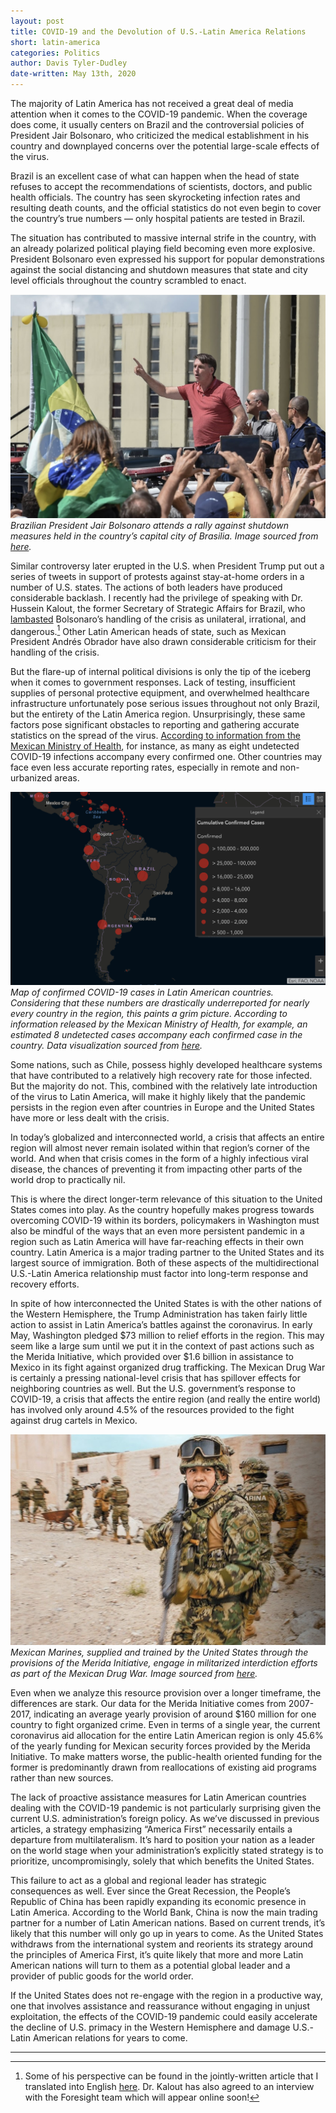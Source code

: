 ```yaml
---
layout: post
title: COVID-19 and the Devolution of U.S.-Latin America Relations
short: latin-america
categories: Politics
author: Davis Tyler-Dudley
date-written: May 13th, 2020
---
```


The majority of Latin America has not received a great deal of media attention when it comes to the COVID-19 pandemic. When the coverage does come, it usually centers on Brazil and the controversial policies of President Jair Bolsonaro, who criticized the medical establishment in his country and downplayed concerns over the potential large-scale effects of the virus.

Brazil is an excellent case of what can happen when the head of state refuses to accept the recommendations of scientists, doctors, and public health officials. The country has seen skyrocketing infection rates and resulting death counts, and the official statistics do not even begin to cover the country’s true numbers — only hospital patients are tested in Brazil.

The situation has contributed to massive internal strife in the country, with an already polarized political playing field becoming even more explosive. President Bolsonaro even expressed his support for popular demonstrations against the social distancing and shutdown measures that state and city level officials throughout the country scrambled to enact.

![Bolsonaro Anti-Shutdown Rally](/images/latin-america/blurb.jpg)
_Brazilian President Jair Bolsonaro attends a rally against shutdown measures held in the country’s capital city of Brasilia. Image sourced from [here](https://www.cnn.com/world/live-news/coronavirus-pandemic-04-20-20-intl/h_98688baa1224b3a0aff66ac7a3ed3200)._

Similar controversy later erupted in the U.S. when President Trump put out a series of tweets in support of protests against stay-at-home orders in a number of U.S. states. The actions of both leaders have produced considerable backlash. I recently had the privilege of speaking with Dr. Hussein Kalout, the former Secretary of Strategic Affairs for Brazil, who [lambasted](https://thewire.in/world/brazils-foreign-policy-today-is-a-violation-of-its-constitution.) Bolsonaro’s handling of the crisis as unilateral, irrational, and dangerous.[^1] Other Latin American heads of state, such as Mexican President Andrés Obrador have also drawn considerable criticism for their handling of the crisis.

[^1]: Some of his perspective can be found in the jointly-written article that I translated into English [here](https://thewire.in/world/brazils-foreign-policy-today-is-a-violation-of-its-constitution). Dr. Kalout has also agreed to an interview with the Foresight team which will appear online soon!

But the flare-up of internal political divisions is only the tip of the iceberg when it comes to government responses. Lack of testing, insufficient supplies of personal protective equipment, and overwhelmed healthcare infrastructure unfortunately pose serious issues throughout not only Brazil, but the entirety of the Latin America region. Unsurprisingly, these same factors pose significant obstacles to reporting and gathering accurate statistics on the spread of the virus. [According to information from the Mexican Ministry of Health](https://latindispatch.com/2020/04/10/mexican-health-ministry-estimates-coronavirus-cases-top-26000/), for instance, as many as eight undetected COVID-19 infections accompany every confirmed one. Other countries may face even less accurate reporting rates, especially in remote and non-urbanized areas.

![South America Coronavirus Cases](/images/latin-america/south_america_cases.png)
_Map of confirmed COVID-19 cases in Latin American countries. Considering that these numbers are drastically underreported for nearly every country in the region, this paints a grim picture. According to information released by the Mexican Ministry of Health, for example, an estimated 8 undetected cases accompany each confirmed case in the country. Data visualization sourced from [here](https://coronavirus.jhu.edu/map.html)._

Some nations, such as Chile, possess highly developed healthcare systems that have contributed to a relatively high recovery rate for those infected. But the majority do not. This, combined with the relatively late introduction of the virus to Latin America, will make it highly likely that the pandemic persists in the region even after countries in Europe and the United States have more or less dealt with the crisis.

In today’s globalized and interconnected world, a crisis that affects an entire region will almost never remain isolated within that region’s corner of the world. And when that crisis comes in the form of a highly infectious viral disease, the chances of preventing it from impacting other parts of the world drop to practically nil.

This is where the direct longer-term relevance of this situation to the United States comes into play. As the country hopefully makes progress towards overcoming COVID-19 within its borders, policymakers in Washington must also be mindful of the ways that an even more persistent pandemic in a region such as Latin America will have far-reaching effects in their own country. Latin America is a major trading partner to the United States and its largest source of immigration. Both of these aspects of the multidirectional U.S.-Latin America relationship must factor into long-term response and recovery efforts.

In spite of how interconnected the United States is with the other nations of the Western Hemisphere, the Trump Administration has taken fairly little action to assist in Latin America’s battles against the coronavirus. In early May, Washington pledged $73 million to relief efforts in the region. This may seem like a large sum until we put it in the context of past actions such as the Merida Initiative, which provided over $1.6 billion in assistance to Mexico in its fight against organized drug trafficking. The Mexican Drug War is certainly a pressing national-level crisis that has spillover effects for neighboring countries as well. But the U.S. government’s response to COVID-19, a crisis that affects the entire region (and really the entire world) has involved only around 4.5% of the resources provided to the fight against drug cartels in Mexico.

![Mexican Marine](/images/latin-america/mexico_troops.png)
_Mexican Marines, supplied and trained by the United States through the provisions of the Merida Initiative, engage in militarized interdiction efforts as part of the Mexican Drug War. Image sourced from [here](https://mexiconewsdaily.com/news/amlo-wants-to-end-merida-initiative-direct-funds-to-development-instead/)._

Even when we analyze this resource provision over a longer timeframe, the differences are stark. Our data for the Merida Initiative comes from 2007-2017, indicating an average yearly provision of around \$160 million for one country to fight organized crime. Even in terms of a single year, the current coronavirus aid allocation for the entire Latin American region is only 45.6% of the yearly funding for Mexican security forces provided by the Merida Initiative. To make matters worse, the public-health oriented funding for the former is predominantly drawn from reallocations of existing aid programs rather than new sources.

The lack of proactive assistance measures for Latin American countries dealing with the COVID-19 pandemic is not particularly surprising given the current U.S. administration’s foreign policy. As we’ve discussed in previous articles, a strategy emphasizing “America First” necessarily entails a departure from multilateralism. It’s hard to position your nation as a leader on the world stage when your administration’s explicitly stated strategy is to prioritize, uncompromisingly, solely that which benefits the United States.

This failure to act as a global and regional leader has strategic consequences as well. Ever since the Great Recession, the People’s Republic of China has been rapidly expanding its economic presence in Latin America. According to the World Bank, China is now the main trading partner for a number of Latin American nations. Based on current trends, it’s likely that this number will only go up in years to come. As the United States withdraws from the international system and reorients its strategy around the principles of America First, it’s quite likely that more and more Latin American nations will turn to them as a potential global leader and a provider of public goods for the world order.

If the United States does not re-engage with the region in a productive way, one that involves assistance and reassurance without engaging in unjust exploitation, the effects of the COVID-19 pandemic could easily accelerate the decline of U.S. primacy in the Western Hemisphere and damage U.S.-Latin American relations for years to come.

---
